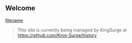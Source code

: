 ## Welcome
[filename](pages/about.md ':include')

> This site is currently being managed by KingSurge at https://github.com/King-Surge/history